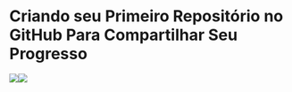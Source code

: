 # Criando seu Primeiro Repositório no GitHub Para Compartilhar Seu Progresso

<div style="display: flex;">
    <img src="https://img.shields.io/static/v1?label=git&message=linguagem&color=blue&style=for-the-badge" />
    <img src="https://img.shields.io/static/v1?label=github&message=linguagem&color=important&style=for-the-badge" />
</div>


